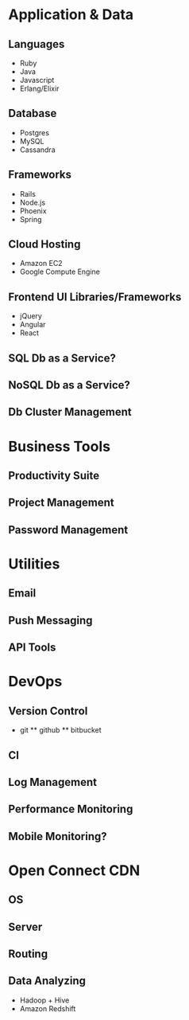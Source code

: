 # Application & Data
## Languages
* Ruby
* Java
* Javascript
* Erlang/Elixir

## Database
* Postgres
* MySQL
* Cassandra

## Frameworks
* Rails
* Node.js
* Phoenix
* Spring

## Cloud Hosting
* Amazon EC2
* Google Compute Engine

## Frontend UI Libraries/Frameworks
* jQuery
* Angular
* React

## SQL Db as a Service?
## NoSQL Db as a Service?
## Db Cluster Management
# Business Tools
## Productivity Suite
## Project Management
## Password Management
# Utilities
## Email
## Push Messaging
## API Tools
# DevOps

## Version Control
* git
** github
** bitbucket

## CI
## Log Management
## Performance Monitoring
## Mobile Monitoring?
# Open Connect CDN
## OS
## Server
## Routing
## Data Analyzing
* Hadoop + Hive
* Amazon Redshift